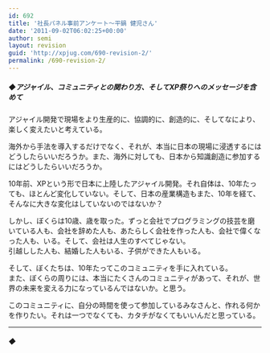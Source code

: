 ```yaml
---
id: 692
title: '社長パネル事前アンケート～平鍋 健児さん'
date: '2011-09-02T06:02:25+00:00'
author: semi
layout: revision
guid: 'http://xpjug.com/690-revision-2/'
permalink: /690-revision-2/
---
```


##### ◆アジャイル、コミュニティとの関わり方、そしてXP祭りへのメッセージを含めて

アジャイル開発で現場をより生産的に、協調的に、創造的に、そしてなにより、楽しく変えたいと考えている。

海外から手法を導入するだけでなく、それが、本当に日本の現場に浸透するにはどうしたらいいだろうか。また、海外に対しても、日本から知識創造に参加するにはどうしたらいいだろうか。

10年前、XPという形で日本に上陸したアジャイル開発。それ自体は、10年たっても、ほとんど変化していない。そして、日本の産業構造もまた、10年を経て、そんなに大きな変化はしていないのではないか？

しかし、ぼくらは10歳、歳を取った。ずっと会社でプログラミングの技芸を磨いている人も、会社を辞めた人も、あたらしく会社を作った人も、会社で偉くなった人も、いる。そして、会社は人生のすべてじゃない。  
引越しした人も、結婚した人もいる、子供ができた人もいる。

そして、ぼくたちは、10年たってこのコミュニティを手に入れている。  
また、ぼくらの周りには、本当にたくさんのコミュニティがあって、それが、世界の未来を変える力になっているんではないか。と思う。

このコミュニティに、自分の時間を使って参加しているみなさんと、作れる何かを作りたい。それは一つでなくても、カタチがなくてもいいんだと思っている。

---

##### ◆
